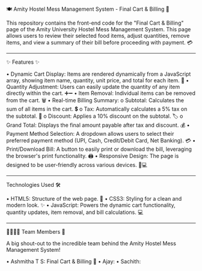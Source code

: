 🍽️ Amity Hostel Mess Management System - Final Cart & Billing 🛒

This repository contains the front-end code for the "Final Cart & Billing" page of the Amity University Hostel Mess Management System. This page allows users to review their selected food items, adjust quantities, remove items, and view a summary of their bill before proceeding with payment. 💳
________________________________________
✨ Features ✨

•	Dynamic Cart Display: Items are rendered dynamically from a JavaScript array, showing item name, quantity, unit price, and total for each item. 🍎
•	Quantity Adjustment: Users can easily update the quantity of any item directly within the cart. ➕➖
•	Item Removal: Individual items can be removed from the cart. 🗑️
•	Real-time Billing Summary: 
o	Subtotal: Calculates the sum of all items in the cart. 💲
o	Tax: Automatically calculates a 5% tax on the subtotal. 🧾
o	Discount: Applies a 10% discount on the subtotal. 🏷️
o	Grand Total: Displays the final amount payable after tax and discount. 💰
•	Payment Method Selection: A dropdown allows users to select their preferred payment method (UPI, Cash, Credit/Debit Card, Net Banking). 💳
•	Print/Download Bill: A button to easily print or download the bill, leveraging the browser's print functionality. 🖨️
•	Responsive Design: The page is designed to be user-friendly across various devices. 📱💻
________________________________________
Technologies Used 🛠️

•	HTML5: Structure of the web page. 📄
•	CSS3: Styling for a clean and modern look. ✨
•	JavaScript: Powers the dynamic cart functionality, quantity updates, item removal, and bill calculations. 💻
________________________________________
👨‍👩‍👧‍👦 Team Members 🚀

A big shout-out to the incredible team behind the Amity Hostel Mess Management System!

•	Ashmitha T S: Final Cart & Billing 🌟
•	Ajay: 
•	Sachith: 

